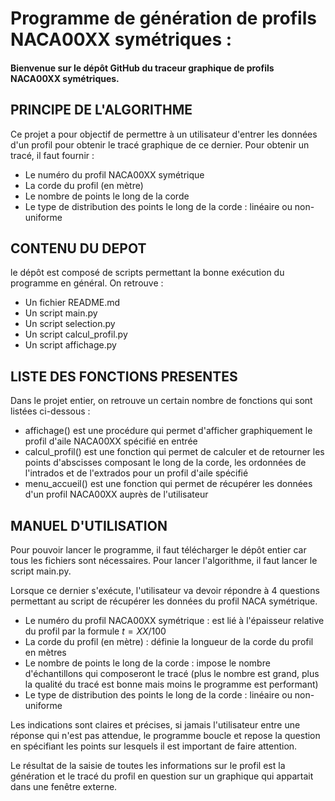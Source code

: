 # Programme de génération de profils NACA00XX symétriques :
#### Bienvenue sur le dépôt GitHub du traceur graphique de profils NACA00XX symétriques.
## PRINCIPE DE L'ALGORITHME
Ce projet a pour objectif de permettre à un utilisateur d'entrer les données d'un profil pour obtenir le tracé graphique de ce dernier. Pour obtenir un tracé, il faut fournir : 
- Le numéro du profil NACA00XX symétrique
- La corde du profil (en mètre)
- Le nombre de points le long de la corde
- Le type de distribution des points le long de la corde : linéaire ou non-uniforme


## CONTENU DU DEPOT
  le dépôt est composé de scripts permettant la bonne exécution du programme en général. On retrouve : 
  - Un fichier README.md
  - Un script main.py
  - Un script selection.py
  - Un script calcul_profil.py 
  - Un script affichage.py


## LISTE DES FONCTIONS PRESENTES
Dans le projet entier, on retrouve un certain nombre de fonctions qui sont listées ci-dessous : 
+ affichage() est une procédure qui permet d'afficher graphiquement le profil d'aile NACA00XX spécifié en entrée
+ calcul_profil() est une fonction qui permet de calculer et de retourner les points d'abscisses composant le long de la corde, les ordonnées de l'intrados et de l'extrados pour un profil d'aile spécifié
+ menu_accueil() est une fonction qui permet de récupérer les données d'un profil NACA00XX auprès de l'utilisateur

## MANUEL D'UTILISATION 
Pour pouvoir lancer le programme, il faut télécharger le dépôt entier car tous les fichiers sont nécessaires. 
Pour lancer l'algorithme, il faut lancer le script main.py. 

Lorsque ce dernier s'exécute, l'utilisateur va devoir répondre à 4 questions permettant au script de récupérer les données du profil NACA symétrique. 
- Le numéro du profil NACA00XX symétrique : est lié à l'épaisseur relative du profil par la formule $t=XX/100$
- La corde du profil (en mètre) : définie la longueur de la corde du profil en mètres
- Le nombre de points le long de la corde : impose le nombre d'échantillons qui composeront le tracé (plus le nombre est grand, plus la qualité du tracé est bonne mais moins le programme est performant)
- Le type de distribution des points le long de la corde : linéaire ou non-uniforme 


Les indications sont claires et précises, si jamais l'utilisateur entre une réponse qui n'est pas attendue, le programme boucle et repose la question en spécifiant les points sur lesquels il est important de faire attention.

Le résultat de la saisie de toutes les informations sur le profil est la génération et le tracé du profil en question sur un graphique qui appartait dans une fenêtre externe. 
